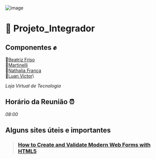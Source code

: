 ![image](https://user-images.githubusercontent.com/106767564/178024330-3f7b36d8-a161-4411-9a6d-42db4c14b697.png)  
# :pushpin: Projeto_Integrador
## Componentes  :fist:
🔗[Beatriz Friso](https://github.com/beatrizfriso)\
🔗[Martinelli](https://github.com/martinelli105)\
🔗[Nathalia França](https://github.com/nathrfranca)\
🔗[Luan Victor](https://github.com/LuanME)\


*Loja Virtual de Tecnologia*
## Horário da Reunião :alarm_clock:

*08:00*

## Alguns sites úteis e importantes

> ### [How to Create and Validate Modern Web Forms with HTML5](https://www.freecodecamp.org/news/create-and-validate-modern-web-forms-html5/)
